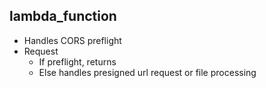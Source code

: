## lambda_function
- Handles CORS preflight
- Request
    - If preflight, returns 
    - Else handles presigned url request or file processing
